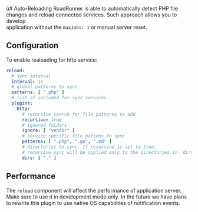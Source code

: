 ù# Auto-Reloading
RoadRunner is able to automatically detect PHP file changes and reload connected services. Such approach allows you to develop  
application without the `maxJobs: 1` or manual server reset.

## Configuration
To enable realoading for http service:

```yaml
reload:
  # sync interval
  interval: 1s
  # global patterns to sync
  patterns: [ ".php" ]
  # list of included for sync services
  plugins:
    http:
      # recursive search for file patterns to add
      recursive: true
      # ignored folders
      ignore: [ "vendor" ]
      # service specific file pattens to sync
      patterns: [ ".php", ".go", ".md" ]
      # directories to sync. If recursive is set to true,
      # recursive sync will be applied only to the directories in `dirs` section
      dirs: [ "." ]
```

## Performance
The `reload` component will affect the performance of application server. Make sure to use it in development mode only. In the future we have plans to rewrite this plugin to use native OS capabilities of notification events.
